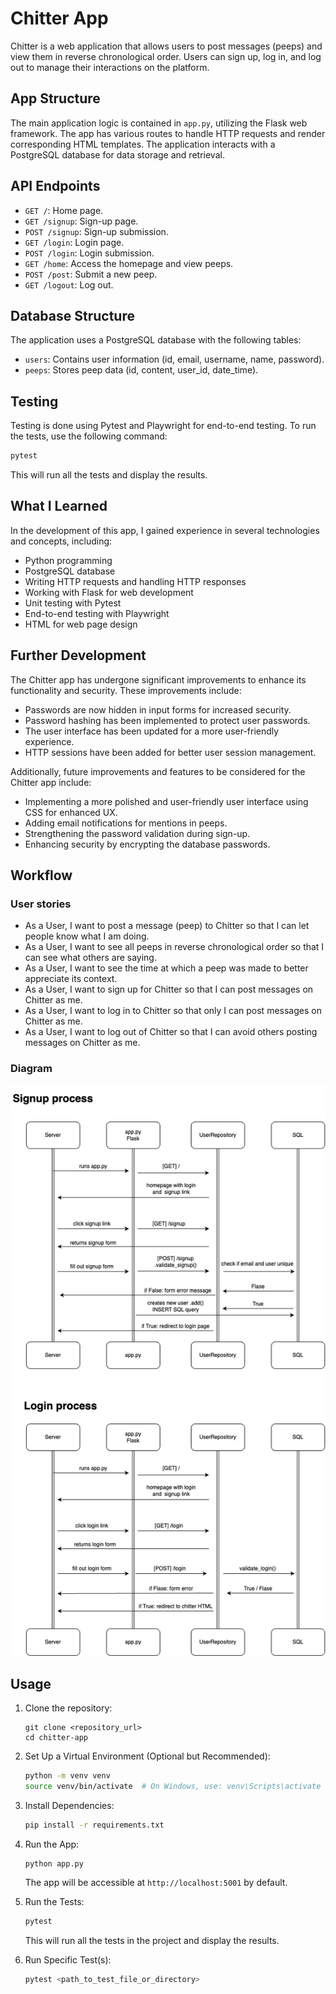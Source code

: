 # Chitter App

Chitter is a web application that allows users to post messages (peeps) and view them in reverse chronological order. Users can sign up, log in, and log out to manage their interactions on the platform.

## App Structure

The main application logic is contained in `app.py`, utilizing the Flask web framework. The app has various routes to handle HTTP requests and render corresponding HTML templates. The application interacts with a PostgreSQL database for data storage and retrieval.

## API Endpoints

- `GET /`: Home page.
- `GET /signup`: Sign-up page.
- `POST /signup`: Sign-up submission.
- `GET /login`: Login page.
- `POST /login`: Login submission.
- `GET /home`: Access the homepage and view peeps.
- `POST /post`: Submit a new peep.
- `GET /logout`: Log out.

## Database Structure

The application uses a PostgreSQL database with the following tables:

- `users`: Contains user information (id, email, username, name, password).
- `peeps`: Stores peep data (id, content, user_id, date_time).

## Testing

Testing is done using Pytest and Playwright for end-to-end testing. To run the tests, use the following command:

```bash
pytest
```

This will run all the tests and display the results.

## What I Learned

In the development of this app, I gained experience in several technologies and concepts, including:
- Python programming
- PostgreSQL database
- Writing HTTP requests and handling HTTP responses
- Working with Flask for web development
- Unit testing with Pytest
- End-to-end testing with Playwright
- HTML for web page design

## Further Development

The Chitter app has undergone significant improvements to enhance its functionality and security. These improvements include:

- Passwords are now hidden in input forms for increased security.
- Password hashing has been implemented to protect user passwords.
- The user interface has been updated for a more user-friendly experience.
- HTTP sessions have been added for better user session management.

Additionally, future improvements and features to be considered for the Chitter app include:

- Implementing a more polished and user-friendly user interface using CSS for enhanced UX.
- Adding email notifications for mentions in peeps.
- Strengthening the password validation during sign-up.
- Enhancing security by encrypting the database passwords.

## Workflow

### User stories

- As a User, I want to post a message (peep) to Chitter so that I can let people know what I am doing.
- As a User, I want to see all peeps in reverse chronological order so that I can see what others are saying.
- As a User, I want to see the time at which a peep was made to better appreciate its context.
- As a User, I want to sign up for Chitter so that I can post messages on Chitter as me.
- As a User, I want to log in to Chitter so that only I can post messages on Chitter as me.
- As a User, I want to log out of Chitter so that I can avoid others posting messages on Chitter as me.

### Diagram
![Project diagram](static/diagram.drawio.png)

## Usage

1. Clone the repository:
   ```
   git clone <repository_url>
   cd chitter-app
   ```

2. Set Up a Virtual Environment (Optional but Recommended):
   ```bash
   python -m venv venv
   source venv/bin/activate  # On Windows, use: venv\Scripts\activate
   ```

3. Install Dependencies:
   ```bash
   pip install -r requirements.txt
   ```

4. Run the App:
   ```bash
   python app.py
   ```

   The app will be accessible at `http://localhost:5001` by default.

5. Run the Tests:
   ```bash
   pytest
   ```

   This will run all the tests in the project and display the results.

6. Run Specific Test(s):
   ```bash
   pytest <path_to_test_file_or_directory>
   ```
